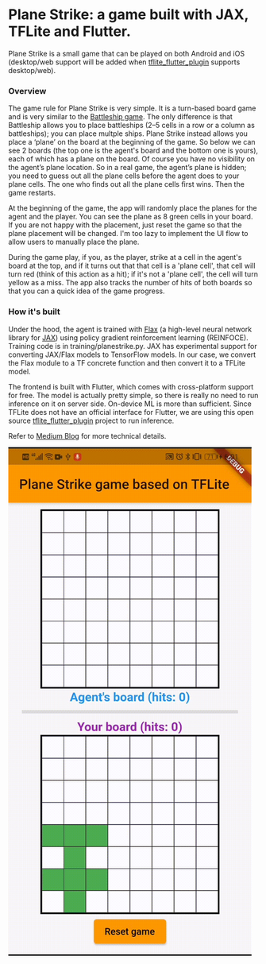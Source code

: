 # Plane Strike: a game built with JAX, TFLite and Flutter. 

Plane Strike is a small game that can be played on both Android and iOS (desktop/web support will be added when [tflite_flutter_plugin](https://github.com/am15h/tflite_flutter_plugin) supports desktop/web). 

### Overview

The game rule for Plane Strike is very simple. It is a turn-based board game and is very similar to the [Battleship game](https://en.wikipedia.org/wiki/Battleship_(game)). The only difference is that Battleship allows you to place battleships (2–5 cells in a row or a column as battleships); you can place multple ships. Plane Strike instead allows you place a ‘plane’ on the board at the beginning of the game. So below we can see 2 boards (the top one is the agent's board and the bottom one is yours), each of which has a plane on the board. Of course you have no visibility on the agent’s plane location. So in a real game, the agent’s plane is hidden; you need to guess out all the plane cells before the agent does to your plane cells. The one who finds out all the plane cells first wins. Then the game restarts.

At the beginning of the game, the app will randomly place the planes for the agent and the player. You can see the plane as 8 green cells in your board. If you are not happy with the placement, just reset the game so that the plane placement will be changed. I'm too lazy to implement the UI flow to allow users to manually place the plane. 

During the game play, if you, as the player, strike at a cell in the agent's board at the top, and if it turns out that that cell is a 'plane cell', that cell will turn red (think of this action as a hit); if it's not a 'plane cell', the cell will turn yellow as a miss. The app also tracks the number of hits of both boards so that you can a quick idea of the game progress.

### How it's built

Under the hood, the agent is trained with [Flax](https://github.com/google/flax) (a high-level neural network library for [JAX](https://github.com/google/jax/)) using policy gradient reinforcement learning (REINFOCE). Training code is in training/planestrike.py. JAX has experimental support for converting JAX/Flax models to TensorFlow models. In our case, we convert the Flax module to a TF concrete function and then convert it to a TFLite model.

The frontend is built with Flutter, which comes with cross-platform support for free. The model is actually pretty simple, so there is really no need to run inference on it on server side. On-device ML is more than sufficient. Since TFLite does not have an official interface for Flutter, we are using this open source [tflite_flutter_plugin](https://github.com/am15h/tflite_flutter_plugin) project to run inference.

Refer to [Medium Blog](https://windmaple.medium.com/playing-a-board-game-on-device-using-tensorflow-lite-and-fluter-a7c865b9aefc) for more technical details.

![DEMO GIF](demo.gif)

